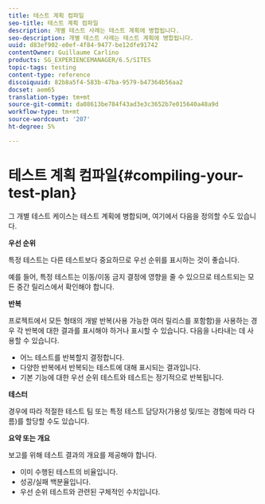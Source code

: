 ```yaml
---
title: 테스트 계획 컴파일
seo-title: 테스트 계획 컴파일
description: 개별 테스트 사례는 테스트 계획에 병합됩니다.
seo-description: 개별 테스트 사례는 테스트 계획에 병합됩니다.
uuid: d83ef902-e0ef-4f84-9477-be12dfe91742
contentOwner: Guillaume Carlino
products: SG_EXPERIENCEMANAGER/6.5/SITES
topic-tags: testing
content-type: reference
discoiquuid: 82b8a5f4-583b-47ba-9579-b47364b56aa2
docset: aem65
translation-type: tm+mt
source-git-commit: da08613be784f43ad3e3c3652b7e015640a48a9d
workflow-type: tm+mt
source-wordcount: '207'
ht-degree: 5%

---
```



# 테스트 계획 컴파일{#compiling-your-test-plan}

그 개별 테스트 케이스는 테스트 계획에 병합되며, 여기에서 다음을 정의할 수도 있습니다.

**우선 순위**

특정 테스트는 다른 테스트보다 중요하므로 우선 순위를 표시하는 것이 좋습니다.

예를 들어, 특정 테스트는 이동/이동 금지 결정에 영향을 줄 수 있으므로 테스트되는 모든 중간 릴리스에서 확인해야 합니다.

**반복**

프로젝트에서 모든 형태의 개발 반복(사용 가능한 여러 릴리스를 포함함)을 사용하는 경우 각 반복에 대한 결과를 표시해야 하거나 표시할 수 있습니다. 다음을 나타내는 데 사용할 수 있습니다.

* 어느 테스트를 반복할지 결정합니다.
* 다양한 반복에서 반복되는 테스트에 대해 표시되는 결과입니다.
* 기본 기능에 대한 우선 순위 테스트와 테스트는 정기적으로 반복됩니다.

**테스터**

경우에 따라 적절한 테스트 팀 또는 특정 테스트 담당자(가용성 및/또는 경험에 따라 다름)를 할당할 수도 있습니다.

**요약 또는 개요**

보고를 위해 테스트 결과의 개요를 제공해야 합니다.

* 이미 수행된 테스트의 비율입니다.
* 성공/실패 백분율입니다.
* 우선 순위 테스트와 관련된 구체적인 수치입니다.

